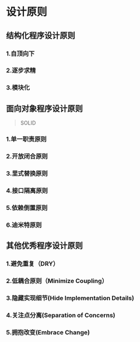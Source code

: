 # 设计原则

## 结构化程序设计原则

### 1.自顶向下

### 2.逐步求精

### 3.模块化

## 面向对象程序设计原则

> SOLID

### 1.单一职责原则

### 2.开放闭合原则

### 3.里式替换原则

### 4.接口隔离原则

### 5.依赖倒置原则

### 6.迪米特原则

## 其他优秀程序设计原则

### 1.避免重复（DRY）

### 2.低耦合原则（**Minimize Coupling**）

### 3.隐藏实现细节(Hide Implementation Details)

### 4.关注点分离(Separation of Concerns)

### 5.拥抱改变(Embrace Change)

